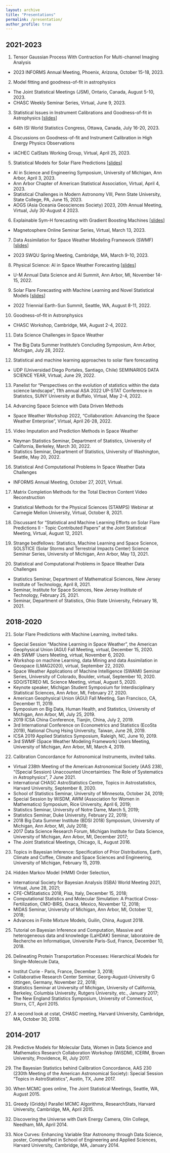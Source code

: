 ```yaml
---
layout: archive 
title: "Presentations"
permalink: /presentation/
author_profile: true
---
```


## 2021-2023

1. Tensor Gaussian Process With Contraction For Multi-channel Imaging Analysis
* 2023 INFORMS Annual Meeting, Phoenix, Arizona, October 15-18, 2023.
  
2. Model fitting and goodness-of-fit in astrophysics
* The Joint Statistical Meetings (JSM), Ontario, Canada, August 5-10, 2023.
* CHASC Weekly Seminar Series, Virtual, June 9, 2023.
  
3. Statistical Issues in Instrument Calibrations and Goodness-of-fit in Astrophysics [[slides](https://drive.google.com/file/d/13zMl-YW8bpZZo-A5QeZXff5hpi6L9_EW/view?usp=drive_link)]
* 64th ISI World Statistics Congress, Ottawa, Canada, July 16-20, 2023.

4. Discussions on Goodness-of-fit and Instrument Calibration in High Energy Physics Observations
* IACHEC CalStats Working Group, Virtual, April 25, 2023.

5. Statistical Models for Solar Flare Predictions [[slides](https://drive.google.com/file/d/121DNcluXgKFO92fSBBymohQAf7ktLx41/view?usp=drive_link)]
* AI in Science and Engineering Symposium, University of Michigan, Ann Arbor, April 3, 2023.
* Ann Arbor Chapter of American Statistical Association, Virtual, April 4, 2023.
* Statistical Challenges in Modern Astronomy VIII, Penn State University, State College, PA, June 15, 2023.
* AOGS (Asia Oceania Geosciences Society) 2023, 20th Annual Meeting, Virtual, July 30-August 4 2023.

6. Explainable Sym-H forecasting with Gradient Boosting Machines [[slides](https://drive.google.com/file/d/121DNcluXgKFO92fSBBymohQAf7ktLx41/view?usp=drive_link)]
* Magnetosphere Online Seminar Series, Virtual, March 13, 2023.

7. Data Assimilation for Space Weather Modeling Framework (SWMF) [[slides](https://drive.google.com/file/d/1TzgIKrOllPyT1R9_vs9kdaRuCcRoBbca/view?usp=drive_link)]
* 2023 SWQU Spring Meeting, Cambridge, MA, March 9-10, 2023.

8. Physical Science: AI in Space Weather Forecasting [[slides](https://drive.google.com/file/d/1aY4HcCuxNfR1AORLgeeltfa3fDF38ZEk/view?usp=drive_link)]
* U-M Annual Data Science and AI Summit, Ann Arbor, MI, November 14-15, 2022.

9. Solar Flare Forecasting with Machine Learning and Novel Statistical Models [[slides](https://drive.google.com/file/d/1DNTxAj_-uTyid0GFbCrHxhkJ1rq7lrvy/view?usp=drive_link)]
* 2022 Triennial Earth-Sun Summit, Seattle, WA, August 8-11, 2022.

10. Goodness-of-fit in Astronphysics
* CHASC Workshop, Cambridge, MA, August 2-4, 2022.

11. Data Science Challenges in Space Weather
* The Big Data Summer Institute’s Concluding Symposium, Ann Arbor, Michigan, July 28, 2022.

12. Statistical and machine learning approaches to solar flare forecasting
* UDP (Universidad Diego Portales, Santiago, Chile) SEMINARIOS DATA SCIENCE YEAR, Virtual, June 29, 2022.

13. Panelist for “Perspectives on the evolution of statistics within the data science landscape”, 11th annual ASA 2022 UP-STAT Conference in Statistics, SUNY University at Buffalo, Virtual, May 2-4, 2022.

14. Advancing Space Science with Data Driven Methods
* Space Weather Workshop 2022, “Collaboration: Advancing the Space Weather Enterprise”, Virtual, April 26-28, 2022.

15. Video Imputation and Prediction Methods in Space Weather
* Neyman Statistics Seminar, Department of Statistics, University of California, Berkeley, March 30, 2022.
* Statistics Seminar, Department of Statistics, University of Washington, Seattle, May 20, 2022.

16. Statistical And Computational Problems In Space Weather Data Challenges
* INFORMS Annual Meeting, October 27, 2021, Virtual.

17. Matrix Completion Methods for the Total Electron Content Video Reconstruction
* Statistical Methods for the Physical Sciences (STAMPS) Webinar at Carnegie Mellon University, Virtual, October 8, 2021.

18. Discussant for “Statistical and Machine Learning Efforts on Solar Flare Predictions II - Topic Contributed Papers” at the Joint Statistical Meeting, Virtual, August 12, 2021.

19. Strange bedfellows: Statistics, Machine Learning and Space Science, SOLSTICE (Solar Storms and Terrestrial Impacts Center) Science Seminar Series, University of Michigan, Ann Arbor, May 13, 2021.

20. Statistical and Computational Problems in Space Weather Data Challenges
* Statistics Seminar, Department of Mathematical Sciences, New Jersey Institute of Technology, April 8, 2021.
* Seminar, Institute for Space Sciences, New Jersey Institute of Technology, February 25, 2021.
* Seminar, Department of Statistics, Ohio State University, February 18, 2021.

## 2018-2020

21. Solar Flare Predictions with Machine Learning, invited talks.
* Special Session “Machine Learning in Space Weather”, the American Geophysical Union (AGU) Fall Meeting, virtual, December 15, 2020.
* 4th SWMF Users Meeting, virtual, November 6, 2020.
* Workshop on machine Learning, data Mining and data Assimilation in Geospace (LMAG2020), virtual, September 22, 2020.
* Space Weather Applications of Machine Intelligence (SWAMI) Seminar Series, University of Colorado, Boulder, virtual, September 10, 2020.
* SDO/STEREO ML Science Meeting, virtual, August 5, 2020.
* Keynote speaker, Michigan Student Symposium for Interdisciplinary Statistical Sciences, Ann Arbor, MI, February 27, 2020.
* American Geophysical Union (AGU) Fall Meeting, San Francisco, CA, December 11, 2019.
* Symposium on Big Data, Human Health, and Statistics, University of Michigan, Ann Arbor, MI, July 25, 2019.
* 2019 ICSA China Conference, Tianjin, China, July 2, 2019.
* 3rd International Conference on Econometrics and Statistics (EcoSta 2019), National Chung Hsing University, Taiwan, June 26, 2019.
* ICSA 2019 Applied Statistics Symposium, Raleigh, NC, June 10, 2019.
* 3rd SWMF (Space Weather Modeling Framework) Users Meeting, University of Michigan, Ann Arbor, MI, March 4, 2019.


22. Calibration Concordance for Astronomical Instruments, invited talks.
* Virtual 238th Meeting of the American Astronomical Society (AAS 238), “(Special Session) Unaccounted Uncertainties: The Role of Systematics in Astrophysics”, 7 June 2021.
* International CHASC AstroStatistics Centre, Topics in Astrostatistics, Harvard University, September 8, 2020.
* School of Statistics Seminar, University of Minnesota, October 24, 2019;
* Special Session by WiSDM, AWM (Association for Women in Mathematics) Symposium, Rice University, April 6, 2019;
* Statistics Seminar, University of Notre Dame, March 5, 2019;
* Statistics Seminar, Duke University, February 22, 2019;
* 2018 Big Data Summer Institute (BDSI 2018) Symposium, University of Michigan, Ann Arbor, MI, July 2018;
* 2017 Data Science Research Forum, Michigan Institute for Data Science, University of Michigan, Ann Arbor, MI, December 2017;
* The Joint Statistical Meetings, Chicago, IL, August 2016.


23. Topics in Bayesian Inference: Specification of Prior Distributions, Earth, Climate and Coffee, Climate and Space Sciences and Engineering, University of Michigan, February 15, 2019.

24. Hidden Markov Model (HMM) Order Selection,
* International Society for Bayesian Analysis (ISBA) World Meeting 2021, Virtual, June 28, 2021;
* CFE-CMStatistics 2018, Pisa, Italy, December 15, 2018;
* Computational Statistics and Molecular Simulation: A Practical Cross-Fertilization, CMO-BIRS, Oxaca, Mexico, November 12, 2018;
* MIDAS Seminar, University of Michigan, Ann Arbor, MI, October 12, 2018;
* Advances in Finite Mixture Models, Guilin, China, August 2018.

25. Tutorial on Bayesian Inference and Computation, Massive and heterogeneous data and knowledge (LaHDAK) Seminar, laboratoire de Recherche en Informatique, Universite Paris-Sud, France, December 10, 2018.

26. Delineating Protein Transportation Processes: Hierarchical Models for Single-Molecule Data,
* Institut Curie - Paris, France, December 3, 2018;
* Collaborative Research Center Seminar, Georg-August-University G ̈ottingen, Germany, November 22, 2018;
* Statistics Seminar at University of Michigan, University of California, Berkeley, Columbia University, Rutgers University, etc., January 2017;
* The New England Statistics Symposium, University of Connecticut, Storrs, CT, April 2015.

27. A second look at cstat, CHASC meeting, Harvard University, Cambridge, MA, October 30, 2018.

## 2014-2017

28. Predictive Models for Molecular Data, Women in Data Science and Mathematics Research Collaboration Workshop (WiSDM), ICERM, Brown University, Providence, RI, July 2017.

29. The Bayesian Statistics behind Calibration Concordance, AAS 230 (230th Meeting of the American Astronomical Society): Special Session “Topics in AstroStatistics”, Austin, TX, June 2017.

30. When MCMC goes online, The Joint Statistical Meetings, Seattle, WA, August 2015.

31. Greedy (Griddy) Parallel MCMC Algorithms, ResearchStats, Harvard University, Cambridge, MA, April 2015.

32. Discovering the Universe with Dark Energy Camera, Olin College, Needham, MA, April 2014.

33. Nice Curves: Enhancing Variable Star Astronomy through Data Science, poster, ComputeFest in School of Engineering and Applied Sciences, Harvard University, Cambridge, MA, January 2014.
